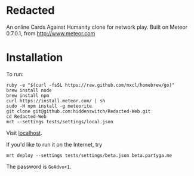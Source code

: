 Redacted
========

An online Cards Against Humanity clone for network play.
Built on Meteor 0.7.0.1, from http://www.meteor.com

Installation
============

To run:

    ruby -e "$(curl -fsSL https://raw.github.com/mxcl/homebrew/go)"
    brew install node
    brew install npm
    curl https://install.meteor.com/ | sh
    sudo -H npm install -g meteorite
    git clone git@github.com:hiddenswitch/Redacted-Web.git
    cd Redacted-Web
    mrt --settings tests/settings/local.json

Visit [localhost](http://localhost:3000).

If you'd like to run it on the Internet, try

    mrt deploy --settings tests/settings/beta.json beta.partyga.me

The password is `GoAdvo+1`.